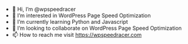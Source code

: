 - 👋 Hi, I’m @wpspeedracer
- 👀 I’m interested in WordPress Page Speed Optimization
- 🌱 I’m currently learning Python and Javascript
- 💞️ I’m looking to collaborate on WordPress Page Speed Optimization
- 📫 How to reach me visit https://wpspeedracer.com

<!---
wpspeedracer/wpspeedracer is a ✨ special ✨ repository because its `README.md` (this file) appears on your GitHub profile.
You can click the Preview link to take a look at your changes.
--->
